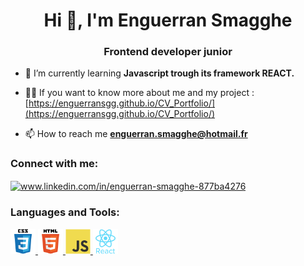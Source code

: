 <h1 align="center">Hi 👋, I'm Enguerran Smagghe</h1>
<h3 align="center">Frontend developer junior</h3>

- 🌱 I’m currently learning **Javascript trough its framework REACT.**

- 👨‍💻 If you want to know more about me and my project : [https://enguerransgg.github.io/CV_Portfolio/](https://enguerransgg.github.io/CV_Portfolio/)

- 📫 How to reach me **enguerran.smagghe@hotmail.fr**

<h3 align="left">Connect with me:</h3>
<p align="left">
<a href="https://linkedin.com/in/www.linkedin.com/in/enguerran-smagghe-877ba4276" target="blank"><img align="center" src="https://raw.githubusercontent.com/rahuldkjain/github-profile-readme-generator/master/src/images/icons/Social/linked-in-alt.svg" alt="www.linkedin.com/in/enguerran-smagghe-877ba4276" height="30" width="40" /></a>
</p>

<h3 align="left">Languages and Tools:</h3>
<p align="left"> <a href="https://www.w3schools.com/css/" target="_blank" rel="noreferrer"> <img src="https://raw.githubusercontent.com/devicons/devicon/master/icons/css3/css3-original-wordmark.svg" alt="css3" width="40" height="40"/> </a> <a href="https://www.w3.org/html/" target="_blank" rel="noreferrer"> <img src="https://raw.githubusercontent.com/devicons/devicon/master/icons/html5/html5-original-wordmark.svg" alt="html5" width="40" height="40"/> </a> <a href="https://developer.mozilla.org/en-US/docs/Web/JavaScript" target="_blank" rel="noreferrer"> <img src="https://raw.githubusercontent.com/devicons/devicon/master/icons/javascript/javascript-original.svg" alt="javascript" width="40" height="40"/> </a> <a href="https://reactjs.org/" target="_blank" rel="noreferrer"> <img src="https://raw.githubusercontent.com/devicons/devicon/master/icons/react/react-original-wordmark.svg" alt="react" width="40" height="40"/> </a> </p>
